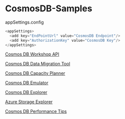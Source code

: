 # CosmosDB-Samples

appSettings.config

```C#
<appSettings>
  <add key="EndPointUrl" value="CosmosDB Endpoint"/>
  <add key="AuthorizationKey" value="CosmosDB Key"/>
</appSettings>
```

[Cosmos DB Workshop API](https://cosmosdbworkshop.azurewebsites.net)

[Cosmos DB Data Migration Tool](https://cosmosdbtools.blob.core.windows.net/datamigrationtool/2019.03.19-1.8.2/dt-1.8.2.zip)

[Cosmos DB Capacity Planner](https://www.documentdb.com/capacityplanner)

[Cosmos DB Emulator](https://docs.microsoft.com/en-us/azure/cosmos-db/local-emulator)

[Cosmos DB Explorer](https://github.com/sachabruttin/CosmosDbExplorer)

[Azure Storage Explorer](https://azure.microsoft.com/en-us/features/storage-explorer/)

[Cosmos DB Performance Tips](https://docs.microsoft.com/en-us/azure/cosmos-db/performance-tips)
